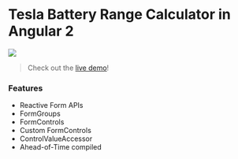 # Tesla Battery Range Calculator in Angular 2

<a href="https://ultimateangular.com" target="_blank"><img src="https://toddmotto.com/img/ua.png"></a>

> Check out the [live demo](https://toddmotto.com/angular-tesla-range-calculator/)!

### Features

* Reactive Form APIs
* FormGroups
* FormControls
* Custom FormControls
* ControlValueAccessor
* Ahead-of-Time compiled
